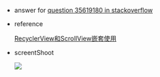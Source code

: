 - answer for [question 35619180 in stackoverflow](http://stackoverflow.com/questions/35815072/android-how-can-i-display-a-list-of-categorised-video-thumbnails-that-expand-on)

- reference

    [RecyclerView和ScrollView嵌套使用](http://www.cnblogs.com/tianzhijiexian/p/4469516.html)

- screentShoot

    ![](http://ww4.sinaimg.cn/mw690/6e8939a6gw1f1mexlsce5j21401z4tio.jpg)
